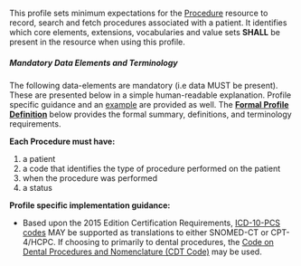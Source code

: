 This profile sets minimum expectations for the [Procedure] resource to record, search and fetch procedures associated with a patient. It identifies which core elements, extensions, vocabularies and value sets **SHALL** be present in the resource when using this profile.


##### Mandatory Data Elements and Terminology


The following data-elements are mandatory (i.e data MUST be present). These are presented below in a simple human-readable explanation.  Profile specific guidance and an [example](#example) are provided as well.  The [**Formal Profile Definition**](#profile) below provides the  formal summary, definitions, and  terminology requirements.  

**Each Procedure must have:**

1.  a patient
1.  a code that identifies the type of procedure performed on the patient
1.  when the procedure was performed
1.  a status

**Profile specific implementation guidance:**


 - Based upon the 2015 Edition Certification Requirements, [ICD-10-PCS codes] MAY be supported as translations to either SNOMED-CT or CPT-4/HCPC. If choosing to primarily to dental procedures, the [Code on Dental Procedures and Nomenclature (CDT Code)] may be used.




  [SNOMED CT]: http://hl7.org/fhir/valueset-procedure-code.html
  [CPT-4/HCPC for procedures]: CPT-4/HCPC_for_procedures "wikilink"
  [ProcedureStatus]: http://hl7.org/fhir/valueset-procedure-status.html
  [ICD-10-PCS codes]: ICD-10-PCS_codes "wikilink"
  [Code on Dental Procedures and Nomenclature (CDT Code)]: CDT_ValueSet "wikilink"
  [Procedure]: http://hl7-fhir.github.io/procedure.html
